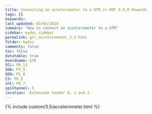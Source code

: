 ```yaml
---
title: Connecting an accelerometer to a GTR in RRF 3.5.0 Onwards
tags: []
keywords: 
last_updated: 03/04/2024
summary: "How to connect an accelerometer to a GTR"
sidebar: mydoc_sidebar
permalink: gtr_accelerometer_3_5.html
folder: mydoc
comments: false
toc: false
datatable: true
boardname: GTR
SCL: PH_13
SDA: PI_9
SDO: PI_8
CS: PH_8
int: PH_7
spiChannel: 5
location:  Extension header 0, 1 and 2
---
```


{% include custom/3.5/accelerometer.html %}
